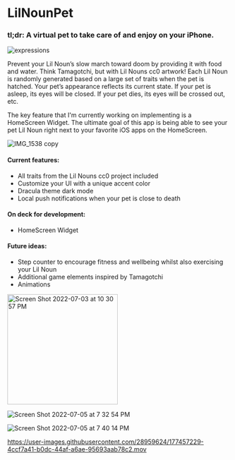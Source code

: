 # LilNounPet

### tl;dr: A virtual pet to take care of and enjoy on your iPhone. 

![expressions](https://user-images.githubusercontent.com/28959624/177456960-75afeba2-b428-4299-ae1d-979b62e8e950.png)

Prevent your Lil Noun’s slow march toward doom by providing it with food and water. Think Tamagotchi, but with Lil Nouns cc0 artwork! Each Lil Noun is randomly generated based on a large set of traits when the pet is hatched. Your pet’s appearance reflects its current state. If your pet is asleep, its eyes will be closed. If your pet dies, its eyes will be crossed out, etc.

The key feature that I'm currently working on implementing is a HomeScreen Widget. The ultimate goal of this app is being able to see your pet Lil Noun right next to your favorite iOS apps on the HomeScreen. 

![IMG_1538 copy](https://user-images.githubusercontent.com/28959624/178801452-431caa61-d3a2-4885-bb34-06b6096f6e7c.PNG)


#### Current features:
* All traits from the Lil Nouns cc0 project included
* Customize your UI with a unique accent color
* Dracula theme dark mode
* Local push notifications when your pet is close to death

#### On deck for development:
* HomeScreen Widget

#### Future ideas:
* Step counter to encourage fitness and wellbeing whilst also exercising your Lil Noun
* Additional game elements inspired by Tamagotchi
* Animations


<img width="250" alt="Screen Shot 2022-07-03 at 10 30 57 PM" src="https://user-images.githubusercontent.com/28959624/178802929-792b54be-d04a-4533-874b-88c54ed92195.png">



![Screen Shot 2022-07-05 at 7 32 54 PM](https://user-images.githubusercontent.com/28959624/177456637-abb654ff-006b-4783-89ce-d235f6ebf914.png)

![Screen Shot 2022-07-05 at 7 40 14 PM](https://user-images.githubusercontent.com/28959624/177456830-5efaf44a-b02c-4730-8195-66d89f5b95eb.png)


https://user-images.githubusercontent.com/28959624/177457229-4ccf7a41-b0dc-44af-a6ae-95693aab78c2.mov





